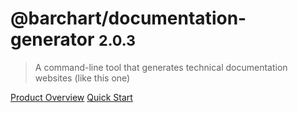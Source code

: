 # @barchart/documentation-generator <small>2.0.3</small>

> A command-line tool that generates technical documentation websites (like this one)

[Product Overview](/content/product_overview)
[Quick Start](/content/quick_start)